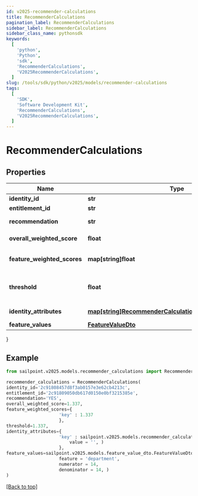```yaml
---
id: v2025-recommender-calculations
title: RecommenderCalculations
pagination_label: RecommenderCalculations
sidebar_label: RecommenderCalculations
sidebar_class_name: pythonsdk
keywords:
  [
    'python',
    'Python',
    'sdk',
    'RecommenderCalculations',
    'V2025RecommenderCalculations',
  ]
slug: /tools/sdk/python/v2025/models/recommender-calculations
tags:
  [
    'SDK',
    'Software Development Kit',
    'RecommenderCalculations',
    'V2025RecommenderCalculations',
  ]
---
```


# RecommenderCalculations

## Properties

| Name | Type | Description | Notes |
| --- | --- | --- | --- |
| **identity_id** | **str** | The ID of the identity | [optional] |
| **entitlement_id** | **str** | The entitlement ID | [optional] |
| **recommendation** | **str** | The actual recommendation | [optional] |
| **overall_weighted_score** | **float** | The overall weighted score | [optional] |
| **feature_weighted_scores** | **map[string]float** | The weighted score of each individual feature | [optional] |
| **threshold** | **float** | The configured value against which the overallWeightedScore is compared | [optional] |
| **identity_attributes** | [**map[string]RecommenderCalculationsIdentityAttributesValue**](recommender-calculations-identity-attributes-value) | The values for your configured features | [optional] |
| **feature_values** | [**FeatureValueDto**](feature-value-dto) |  | [optional] |

}

## Example

```python
from sailpoint.v2025.models.recommender_calculations import RecommenderCalculations

recommender_calculations = RecommenderCalculations(
identity_id='2c91808457d8f3ab0157e3e62cb4213c',
entitlement_id='2c91809050db617d0150e0bf3215385e',
recommendation='YES',
overall_weighted_score=1.337,
feature_weighted_scores={
                    'key' : 1.337
                    },
threshold=1.337,
identity_attributes={
                    'key' : sailpoint.v2025.models.recommender_calculations_identity_attributes_value.RecommenderCalculations_identityAttributes_value(
                        value = '', )
                    },
feature_values=sailpoint.v2025.models.feature_value_dto.FeatureValueDto(
                    feature = 'department',
                    numerator = 14,
                    denominator = 14, )
)

```

[[Back to top]](#)
